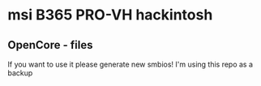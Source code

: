 # msi B365 PRO-VH hackintosh
## OpenCore - files
If you want to use it please generate new smbios!
I'm using this repo as a backup
